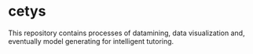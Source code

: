 # cetys

This repository contains processes of datamining, data visualization and, eventually model generating for intelligent tutoring.